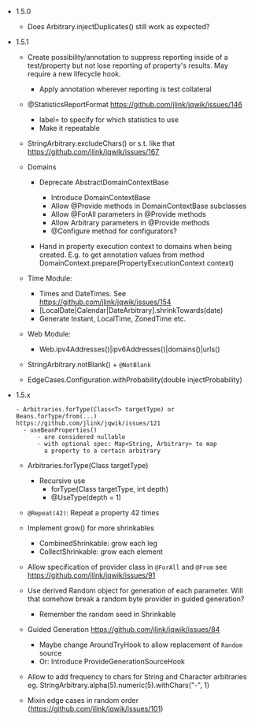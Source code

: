 - 1.5.0

    - Does Arbitrary.injectDuplicates() still work as expected?
    

- 1.5.1
   
    - Create possibility/annotation to suppress reporting inside of a test/property but not lose
      reporting of property's results. May require a new lifecycle hook.
        - Apply annotation wherever reporting is test collateral

    - @StatisticsReportFormat
      https://github.com/jlink/jqwik/issues/146
        - label=<statistics label> to specify for which statistics to use
        - Make it repeatable
    
    - StringArbitrary.excludeChars() or s.t. like that
      https://github.com/jlink/jqwik/issues/167
      
    - Domains
        - Deprecate AbstractDomainContextBase
            - Introduce DomainContextBase
            - Allow @Provide methods in DomainContextBase subclasses
            - Allow @ForAll parameters in @Provide methods
            - Allow Arbitrary<T> parameters in @Provide methods
            - @Configure method for configurators?
            
        - Hand in property execution context to domains when being created.
          E.g. to get annotation values from method
          DomainContext.prepare(PropertyExecutionContext context)

    - Time Module:
        - Times and DateTimes. See https://github.com/jlink/jqwik/issues/154
        - [LocalDate|Calendar|DateArbitrary].shrinkTowards(date)
        - Generate Instant, LocalTime, ZonedTime etc.
    
    - Web Module:
        - Web.ipv4Addresses()|ipv6Addresses()|domains()|urls()

    - StringArbitrary.notBlank() + `@NotBlank`

    - EdgeCases.Configuration.withProbability(double injectProbability)

- 1.5.x

      - Arbitraries.forType(Class<T> targetType) or Beans.forType/from(...)
      https://github.com/jlink/jqwik/issues/121
        - useBeanProperties()
            - are considered nullable
            - with optional spec: Map<String, Arbitrary> to map
              a property to a certain arbitrary

    - Arbitraries.forType(Class<T> targetType)
        - Recursive use
            - forType(Class<T> targetType, int depth)
            - @UseType(depth = 1)

    - `@Repeat(42)`: Repeat a property 42 times

    - Implement grow() for more shrinkables
        - CombinedShrinkable: grow each leg
        - CollectShrinkable: grow each element

    - Allow specification of provider class in `@ForAll` and `@From`
      see https://github.com/jlink/jqwik/issues/91

    - Use derived Random object for generation of each parameter.
      Will that somehow break a random byte provider in guided generation?
      - Remember the random seed in Shrinkable

    - Guided Generation
      https://github.com/jlink/jqwik/issues/84
      - Maybe change AroundTryHook to allow replacement of `Random` source
      - Or: Introduce ProvideGenerationSourceHook
      
    - Allow to add frequency to chars for String and Character arbitraries
      eg. StringArbitrary.alpha(5).numeric(5).withChars("-", 1)

    - Mixin edge cases in random order (https://github.com/jlink/jqwik/issues/101)
    

